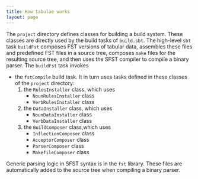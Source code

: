 ```yaml
---
title: How tabulae works
layout: page
---
```




The `project` directory defines classes for building a build system.  These classes are directly used by the build tasks of `build.sbt`.  The high-level `sbt` task `buildFst` composes FST versions of tabular data, assembles these files and predefined FST files in a source tree, composes `make` files for the resulting source tree, and then uses the SFST compiler to compile a binary parser.  The `buildFst` task invokes

-   the `fstCompile` build task.  It in turn uses tasks defined in these classes of the `project` directory:
    1.  the `RulesInstaller` class, which uses
        -   `NounRulesInstaller` class
        -   `VerbRulesInstaller` class
    2.  the `DataInstaller` class, which uses
        -   `NounDataInstaller` class
        -   `VerbDataInstaller` class
    3.  the `BuildComposer` class,which uses
        -   `InflectionComposer` class
        -   `AcceptorComposer` class
        -   `ParserComposer` class
        -   `MakefileComposer` class

Generic parsing logic in SFST syntax is in the `fst` library.  These files are automatically added to the source tree when compiling a binary parser.
